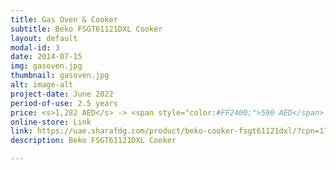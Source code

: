 ```yaml
---
title: Gas Oven & Cooker
subtitle: Beko FSGT61121DXL Cooker
layout: default
modal-id: 3
date: 2014-07-15
img: gasoven.jpg
thumbnail: gasoven.jpg
alt: image-alt
project-date: June 2022
period-of-use: 2.5 years
price: <s>1,282 AED</s> -> <span style="color:#FF2400;">590 AED</span>
online-store: Link
link: https://uae.sharafdg.com/product/beko-cooker-fsgt61121dxl/?cpn=17214677926&pl=&kw=&adg=&ch=x&gclid=CjwKCAjw-8qVBhANEiwAfjXLrumwI4w4SutsiJbbifD3qqcmqaej-mDmSKaTBy9xgcIVorlSaJFlxhoC8R4QAvD_BwE
description: Beko FSGT61121DXL Cooker

---
```

